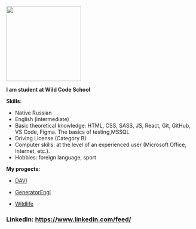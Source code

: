 
<img src="http://p7cdn4static.sharpschool.com/UserFiles/Servers/Server_499985/Image/hello_main.jpg" width="200" text-align="center"/>


**I am student at Wild Code School**

 **Skills:**
+ Native Russian
+ English (intermediate)
+ Basic theoretical knowledge: HTML, CSS, SASS, JS, React, Git, GitHub, VS Code, Figma. The basics of testing,MSSQL
+ Driving License (Category B)
+ Computer skills: at the level of an experienced user (Microsoft Office, Internet, etc.).
+ Hobbies: foreign language, sport
 
 **My progects:**
 - [DAVI](https://dianakove32.github.io/DAVI/) 
 
 - [GeneratorEngl](https://dianakove32.github.io/GeneratorEngl/) 
  
 - [Wildlife](https://dianakove32.github.io/wildlife/index.html) 
 


 
### LinkedIn:  https://www.linkedin.com/feed/
 



<!--
**Dianakove32/Dianakove32** is a ✨ _special_ ✨ repository because its `README.md` (this file) appears on your GitHub profile.

Here are some ideas to get you started:

- 🔭 I’m currently working on ...
- 🌱 I’m currently learning ...
- 👯 I’m looking to collaborate on ...
- 🤔 I’m looking for help with ...
- 💬 Ask me about ...
- 📫 How to reach me: ...
- 😄 Pronouns: ...
- ⚡ Fun fact: ...
-->
